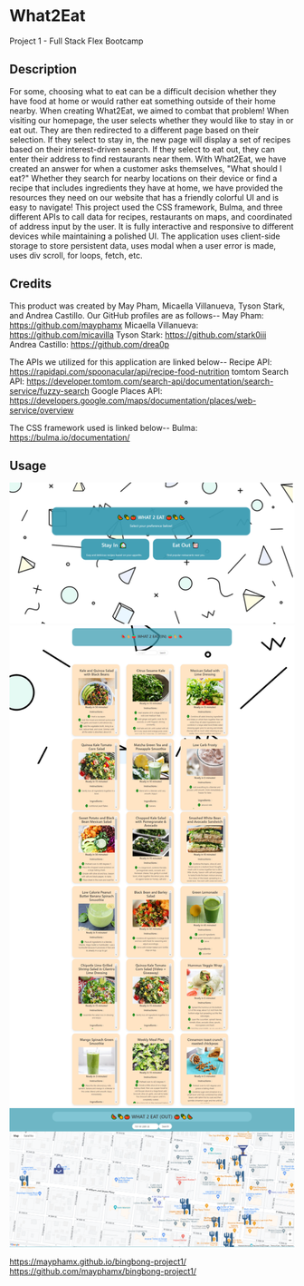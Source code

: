 # What2Eat
Project 1 - Full Stack Flex Bootcamp

## Description
For some, choosing what to eat can be a difficult decision whether they have food at home or would rather eat something outside of their home nearby. When creating What2Eat, we aimed to combat that problem! When visiting our homepage, the user selects whether they would like to stay in or eat out. They are then redirected to a different page based on their selection. If they select to stay in, the new page will display a set of recipes based on their interest-driven search. If they select to eat out, they can enter their address to find restaurants near them. With What2Eat, we have created an answer for when a customer asks themselves, "What should I eat?" Whether they search for nearby locations on their device or find a recipe that includes ingredients they have at home, we have provided the resources they need on our website that has a friendly colorful UI and is easy to navigate! This project used the CSS framework, Bulma, and three different APIs to call data for recipes, restaurants on maps, and coordinated of address input by the user. It is fully interactive and responsive to different devices while maintaining a polished UI. The application uses client-side storage to store persistent data, uses modal when a user error is made, uses div scroll, for loops, fetch, etc. 

## Credits
This product was created by May Pham, Micaella Villanueva, Tyson Stark, and Andrea Castillo. Our GitHub profiles are as follows--
May Pham: https://github.com/mayphamx
Micaella Villanueva: https://github.com/micavilla
Tyson Stark: https://github.com/stark0iii
Andrea Castillo: https://github.com/drea0p

The APIs we utilized for this application are linked below--
Recipe API: https://rapidapi.com/spoonacular/api/recipe-food-nutrition
tomtom Search API: https://developer.tomtom.com/search-api/documentation/search-service/fuzzy-search
Google Places API: https://developers.google.com/maps/documentation/places/web-service/overview

The CSS framework used is linked below--
Bulma: https://bulma.io/documentation/

## Usage
![Homepage Screenshot](<assets/images/images/homepage centered screenshot.png>)
![Recipe Page Screenshot](./assets/images/images/foodimage.png)
![Maps Screenshot](<assets/images/images/maps screenshot.png>)

https://mayphamx.github.io/bingbong-project1/
https://github.com/mayphamx/bingbong-project1/